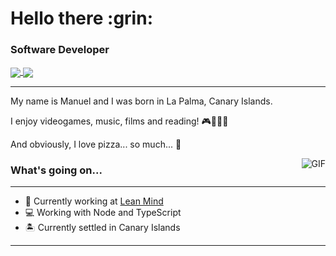 <h1 align='left'>
  Hello there :grin:
</h1>
<h3 align="left">Software Developer</h3>

<p align='left'>
  <a href="https://www.linkedin.com/in/manuel-perez-regalado/">
   <img align="center" src="https://img.shields.io/badge/-Manuel%20Pérez%20Regalado-0077B5?style=flat&amp;logo=Linkedin&amp;logoColor=white" />
  </a>
  <a href="[https://www.linkedin.com/in/air%C3%A1n-s%C3%A1nchez-brito-415910145/](https://manuelperez.dev/)">
    <img align="center" src="https://img.shields.io/badge/Blog-manuelperez.dev-blue" />
  </a>
</p>

---

My name is Manuel and I was born in La Palma, Canary Islands.

I enjoy videogames, music, films and reading! :video_game::musical_note::movie_camera::book:

And obviously, I love pizza... so much... :pizza:

<img align="right" alt="GIF" src="https://i.pinimg.com/originals/b9/01/80/b901800f5583ba62d542abd802a9606e.gif" style="max-width: 50px;"/>

### What's going on...

---

- 🌱 Currently working at [Lean Mind](https://leanmind.es/en/)
- :computer: Working with Node and TypeScript
- :desert_island: Currently settled in Canary Islands

---
